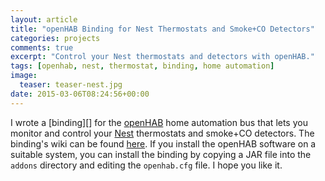 ```yaml
---
layout: article
title: "openHAB Binding for Nest Thermostats and Smoke+CO Detectors"
categories: projects
comments: true
excerpt: "Control your Nest thermostats and detectors with openHAB."
tags: [openhab, nest, thermostat, binding, home automation]
image:
  teaser: teaser-nest.jpg
date: 2015-03-06T08:24:56+00:00
---
```


I wrote a [binding][] for the [openHAB][] home automation bus that lets you monitor and control your [Nest][] thermostats and smoke+CO detectors.  The binding's wiki can be found [here](https://github.com/openhab/openhab/wiki/Nest-Binding).  If you install the openHAB software on a suitable system, you can install the binding by copying a JAR file into the `addons` directory and editing the `openhab.cfg` file.  I hope you like it.

[Nest]: http://www.nest.com
[openHAB]: http://www.openhab.org
